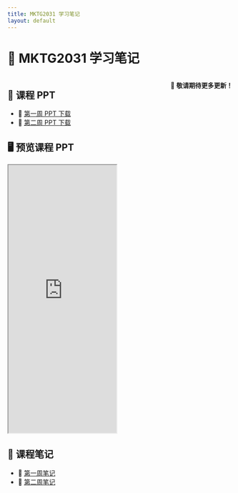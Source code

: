 ```yaml
---
title: MKTG2031 学习笔记
layout: default
---
```


# 📖 MKTG2031 学习笔记

<style>
.container {
    display: flex;
    justify-content: space-between;
}

.left-column, .right-column {
    width: 48%;
}

@media (max-width: 768px) {
    .container {
        flex-direction: column;
    }
    .left-column, .right-column {
        width: 100%;
    }
}
</style>

<div class="container">

<!-- 📂 左侧：课程 PPT -->
<div class="left-column">
<h2>📂 课程 PPT</h2>
<ul>
  <li>📄 <a href="ppt/week1.pptx">第一周 PPT 下载</a></li>
  <li>📄 <a href="ppt/week2.pptx">第二周 PPT 下载</a></li>
</ul>

## 🖥️ 预览课程 PPT

<iframe src="https://raw.githubusercontent.com/lucy-km/MKTG2031/main/notes/Lecture%201%20Introduction%202025.pdf" width="100%" height="600px"></iframe>


<!-- 📜 右侧：课程笔记 -->
<div class="right-column">
<h2>📌 课程笔记</h2>
<ul>
  <li>📜 <a href="notes/week1.md">第一周笔记</a></li>
  <li>📜 <a href="notes/week2.md">第二周笔记</a></li>
</ul>
</div>

</div>

🚀 **敬请期待更多更新！**
